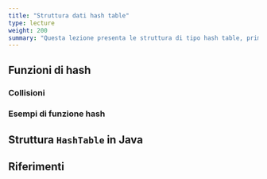 ```yaml
---
title: "Struttura dati hash table"
type: lecture
weight: 200
summary: "Questa lezione presenta le struttura di tipo hash table, prima introducendo il concetto di funzione di hash e poi presentando la struttura hash table basata su liste di collisione. Gli esempi forniti sono nel linguaggio Java." 
---
```


## Funzioni di hash

### Collisioni

### Esempi di funzione hash

## Struttura `HashTable` in Java

## Riferimenti